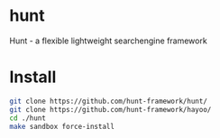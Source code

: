 hunt
====

Hunt - a flexible lightweight searchengine framework

Install
====

 ```bash
git clone https://github.com/hunt-framework/hunt/
git clone https://github.com/hunt-framework/hayoo/
cd ./hunt
make sandbox force-install
